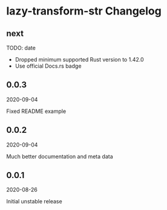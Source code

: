 # lazy-transform-str Changelog

## next

TODO: date

* Dropped minimum supported Rust version to 1.42.0
* Use official Docs.rs badge

## 0.0.3

2020-09-04

Fixed README example

## 0.0.2

2020-09-04

Much better documentation and meta data

## 0.0.1

2020-08-26

Initial unstable release
